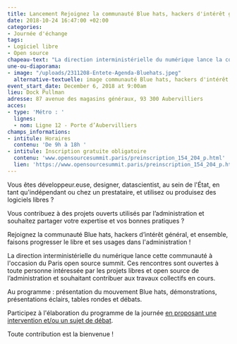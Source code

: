 ```yaml
---
title: Lancement Rejoignez la communauté Blue hats, hackers d'intérêt général !
date: 2018-10-24 16:47:00 +02:00
categories:
- Journée d'échange
tags:
- Logiciel libre
- Open source
chapeau-text: "La direction interministérielle du numérique lance la communauté Blue hats, hackers d’intérêt général. Rejoignez le mouvement et venez poser les premières briques avec nous lors d'une journée de rencontres et d'échanges, organisée dans le cadre du Paris open source summit."
une-ou-diaporama:
- image: "/uploads/2311208-Entete-Agenda-Bluehats.jpeg"
  alternative-textuelle: image communauté Blue hats, hackers d'intérêt général
event_start_date: December 6, 2018 at 9:00am
lieu: Dock Pullman
adresse: 87 avenue des magasins généraux, 93 300 Aubervilliers
acces:
- type: 'Métro : '
  lignes:
  - nom: Ligne 12 - Porte d’Aubervilliers
champs_informations:
- intitule: Horaires
  contenu: 'De 9h à 18h '
- intitule: Inscription gratuite obligatoire
  contenu: 'www.opensourcesummit.paris/preinscription_154_204_p.html'
  lien: 'https://www.opensourcesummit.paris/preinscription_154_204_p.html'
---
```


Vous êtes développeur.euse, designer, datascientist, au sein de l'État, en tant qu'indépendant ou chez un prestataire, et utilisez ou produisez des logiciels libres ?

Vous contribuez à des projets ouverts utilisés par l’administration et souhaitez partager votre expertise et vos bonnes pratiques ?

Rejoignez la communauté Blue hats, hackers d’intérêt général, et ensemble, faisons progresser le libre et ses usages dans l'administration !

La direction interministérielle du numérique lance cette communauté à l'occasion du Paris open source summit. Ces rencontres sont ouvertes à toute personne intéressée par les projets libres et open source de l’administration et souhaitant contribuer aux travaux collectifs en cours.

Au programme : présentation du mouvement Blue hats, démonstrations, présentations éclairs, tables rondes et débats.

Participez à l'élaboration du programme de la journée [en proposant une intervention et/ou un sujet de débat](https://framaforms.org/appel-a-participation-a-la-journee-du-6-decembre-hackers-dinteret-general-1542116861).

Toute contribution est la bienvenue !



